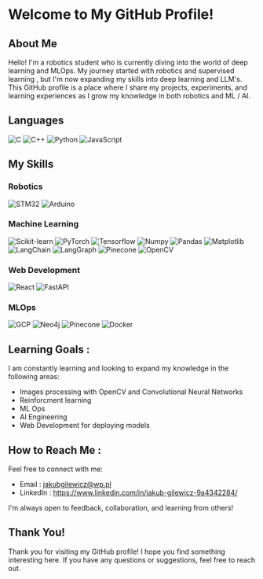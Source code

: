 # Welcome to My GitHub Profile!
## About Me
Hello! I'm a robotics student who is currently diving into the world of deep learning and MLOps. My journey started with robotics and supervised learning , but I'm now expanding my skills into deep learning and LLM's. This GitHub profile is a place where I share my projects, experiments, and learning experiences as I grow my knowledge in both robotics and ML / AI.
## Languages
![C](https://img.shields.io/badge/C-00599C?style=for-the-badge&logo=c&logoColor=white)
![C++](https://img.shields.io/badge/C%2B%2B-00599C?style=for-the-badge&logo=c%2B%2B&logoColor=white)
![Python](https://img.shields.io/badge/Python-3776AB?style=for-the-badge&logo=python&logoColor=white)
![JavaScript](https://img.shields.io/badge/JavaScript-F7DF1E?style=for-the-badge&logo=javascript&logoColor=black)
## My Skills

### Robotics
  ![STM32](https://img.shields.io/badge/STM32-03234B?style=for-the-badge&logo=stmicroelectronics&logoColor=white)
  ![Arduino](https://img.shields.io/badge/Arduino-00979D?style=for-the-badge&logo=arduino&logoColor=white)

### Machine Learning 
  ![Scikit-learn](https://img.shields.io/badge/Scikit--learn-F7931E?style=for-the-badge&logo=scikit-learn&logoColor=white)
  ![PyTorch](https://img.shields.io/badge/PyTorch-EE4C2C?style=for-the-badge&logo=pytorch&logoColor=white)
  ![Tensorflow](https://img.shields.io/badge/Tensorflow-EE4C2C?style=for-the-badge&logo=Tensorflow&logoColor=white)
  ![Numpy](https://img.shields.io/badge/Numpy-013243?style=for-the-badge&logo=numpy&logoColor=white)
  ![Pandas](https://img.shields.io/badge/Pandas-150458?style=for-the-badge&logo=pandas&logoColor=white)
  ![Matplotlib](https://img.shields.io/badge/Matplotlib-11557C?style=for-the-badge&logo=matplotlib&logoColor=white)
  ![LangChain](https://img.shields.io/badge/LangChain-FF6F61?style=for-the-badge&logo=langchain&logoColor=white)
  ![LangGraph](https://img.shields.io/badge/LangGraph-FF6F61?style=for-the-badge&logo=langgraph&logoColor=white)
  ![Pinecone](https://img.shields.io/badge/Pinecone-4A90E2?style=for-the-badge&logo=pinecone&logoColor=white)
  ![OpenCV](https://img.shields.io/badge/OpenCV-5C3EE8?style=for-the-badge&logo=opencv&logoColor=white)

### Web Development
  ![React](https://img.shields.io/badge/React-61DAFB?style=for-the-badge&logo=react&logoColor=black)
  ![FastAPI](https://img.shields.io/badge/FastAPI-009688?style=for-the-badge&logo=fastapi&logoColor=white)

### MLOps
  ![GCP](https://img.shields.io/badge/GCP-4285F4?style=for-the-badge&logo=google-cloud&logoColor=white)
  ![Neo4j](https://img.shields.io/badge/Neo4j-008CC1?style=for-the-badge&logo=neo4j&logoColor=white)
  ![Pinecone](https://img.shields.io/badge/Pinecone-4A90E2?style=for-the-badge&logo=pinecone&logoColor=white)
  ![Docker](https://img.shields.io/badge/Docker-2496ED?style=for-the-badge&logo=docker&logoColor=white)
## Learning Goals :
I am constantly learning and looking to expand my knowledge in the following areas:
- Images processing with OpenCV and Convolutional Neural Networks
- Reinforcment learning
- ML Ops
- AI Engineering
- Web Development for deploying models 

## How to Reach Me : 
Feel free to connect with me:
- Email : jakubgilewicz@wp.pl
- LinkedIn : https://www.linkedin.com/in/jakub-gilewicz-9a4342284/

I'm always open to feedback, collaboration, and learning from others!

## Thank You!
Thank you for visiting my GitHub profile! I hope you find something interesting here. If you have any questions or suggestions, feel free to reach out.
